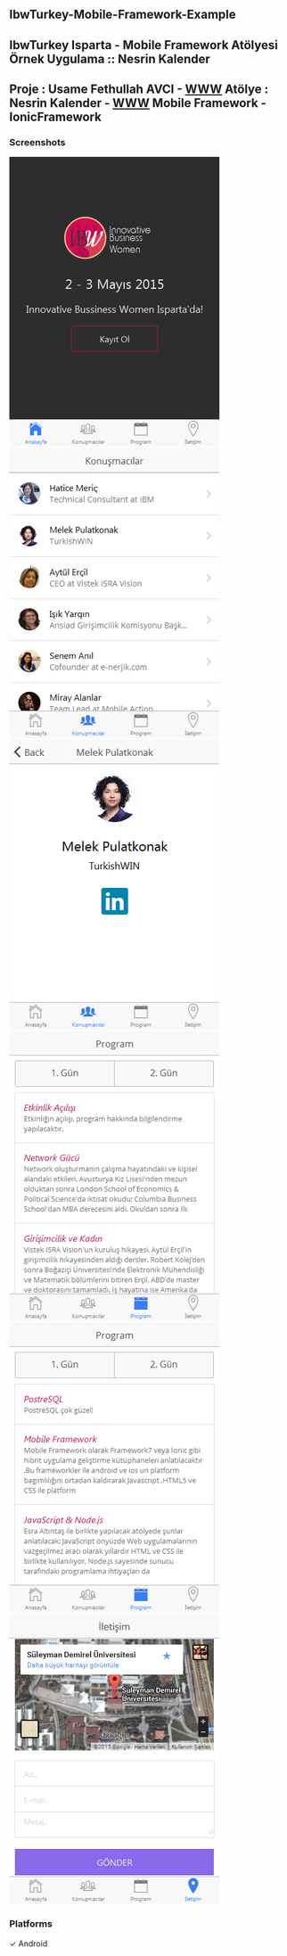 ## IbwTurkey-Mobile-Framework-Example
IbwTurkey Isparta - Mobile Framework Atölyesi Örnek Uygulama :: Nesrin Kalender
---
Proje : Usame Fethullah AVCI - [WWW](http://takaharashuj.in)
Atölye : Nesrin Kalender - [WWW](http://www.nesrinkalender.com/)
Mobile Framework - IonicFramework
---

### Screenshots
![Landing Page](https://raw.githubusercontent.com/TakaharaShujin/IbwTurkey-Mobile-Framework-Example/master/screenshots/landing.png)
![Speakers](https://raw.githubusercontent.com/TakaharaShujin/IbwTurkey-Mobile-Framework-Example/master/screenshots/speakers.png)
![Speaker Detail](https://raw.githubusercontent.com/TakaharaShujin/IbwTurkey-Mobile-Framework-Example/master/screenshots/speaker-detail.png)
![Schedule Page 1](https://raw.githubusercontent.com/TakaharaShujin/IbwTurkey-Mobile-Framework-Example/master/screenshots/schedule-p1.png)
![Schedule Page 2](https://raw.githubusercontent.com/TakaharaShujin/IbwTurkey-Mobile-Framework-Example/master/screenshots/schedule-p2.png)
![Contact](https://raw.githubusercontent.com/TakaharaShujin/IbwTurkey-Mobile-Framework-Example/master/screenshots/contact.png)

### Platforms
✓ Android